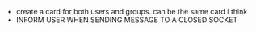 - create a card for both users and groups. can be the same card i think
- INFORM USER WHEN SENDING MESSAGE TO A CLOSED SOCKET
